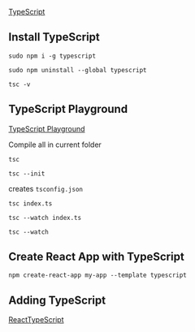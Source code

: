 
[TypeScript](https://www.typescriptlang.org/)

## Install TypeScript

```
sudo npm i -g typescript
```

```
sudo npm uninstall --global typescript
```

```
tsc -v
```

## TypeScript Playground

[TypeScript Playground](https://www.typescriptlang.org/play)

Compile all in current folder

```
tsc
```

```
tsc --init
```

creates `tsconfig.json`

```
tsc index.ts
```


```
tsc --watch index.ts
```

```
tsc --watch
```

## Create React App with TypeScript

```
npm create-react-app my-app --template typescript
```

## Adding TypeScript

[ReactTypeScript](https://reactjs.org/docs/static-type-checking.html#typescript)

